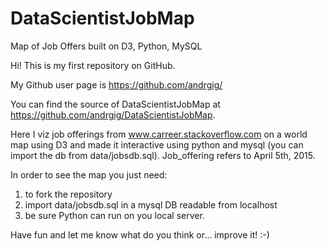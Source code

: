 # DataScientistJobMap
Map of Job Offers built on D3, Python, MySQL

Hi! This is my first repository on GitHub.

My Github user page is https://github.com/andrgig/

You can find the source of DataScientistJobMap at https://github.com/andrgig/DataScientistJobMap.

Here I viz job offerings from www.carreer.stackoverflow.com on a world map using D3 and made it interactive using python and mysql (you can import the db from data/jobsdb.sql). Job_offering refers to April 5th, 2015.

In order to see the map you just need:
1) to fork the repository
2) import data/jobsdb.sql in a mysql DB readable from localhost
3) be sure Python can run on you local server.

Have fun and let me know what do you think or... improve it! :-)
